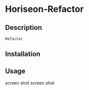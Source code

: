 # Horiseon-Refactor

## Description
    Refactor

## Installation


## Usage
screen shot
screen shot
